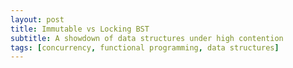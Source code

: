 ```yaml
---
layout: post
title: Immutable vs Locking BST
subtitle: A showdown of data structures under high contention
tags: [concurrency, functional programming, data structures]
---
```


